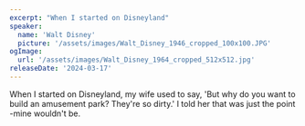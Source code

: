 ```yaml
---
excerpt: "When I started on Disneyland"
speaker:
  name: 'Walt Disney'
  picture: '/assets/images/Walt_Disney_1946_cropped_100x100.JPG'
ogImage:
  url: '/assets/images/Walt_Disney_1964_cropped_512x512.jpg'
releaseDate: '2024-03-17'
---
```


When I started on Disneyland, my wife used to say, 'But why do you want to build an amusement park? They're so dirty.' I told her that was just the point -mine wouldn't be.
